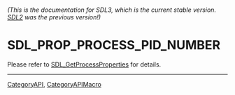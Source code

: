 ###### (This is the documentation for SDL3, which is the current stable version. [SDL2](https://wiki.libsdl.org/SDL2/) was the previous version!)
# SDL_PROP_PROCESS_PID_NUMBER

Please refer to [SDL_GetProcessProperties](SDL_GetProcessProperties) for details.

----
[CategoryAPI](CategoryAPI), [CategoryAPIMacro](CategoryAPIMacro)

